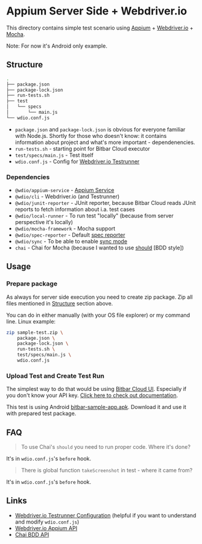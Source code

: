 # Appium Server Side + Webdriver.io

This directory contains simple test scenario using
[Appium](http://appium.io/) + [Webdriver.io](https://webdriver.io/) + [Mocha](https://mochajs.org/).

Note: For now it's Android only example.

## Structure

```sh
.
├── package.json
├── package-lock.json
├── run-tests.sh
├── test
│   └── specs
│       └── main.js
└── wdio.conf.js
```

* `package.json` and `package-lock.json` is obvious for everyone familiar with Node.js. Shortly for those who doesn't know:
it contains information about project and what's more important - dependenencies.
* `run-tests.sh` - starting point for Bitbar Cloud executor
* `test/specs/main.js` - Test itself
* `wdio.conf.js` - Config for [Webdriver.io Testrunner](https://webdriver.io/docs/gettingstarted.html)

### Dependencies

* `@wdio/appium-service` - [Appium Service](https://webdriver.io/docs/appium-service.html)
* `@wdio/cli` - Webdriver.io (and Testrunner)
* `@wdio/junit-reporter` - JUnit reporter, because Bitbar Cloud reads JUnit reports to fetch information about i.a. test cases
* `@wdio/local-runner` - To run test "locally" (because from server perspective it's locally)
* `@wdio/mocha-framework` - Mocha support
* `@wdio/spec-reporter` - Default [spec reporter](https://webdriver.io/docs/spec-reporter.html)
* `@wdio/sync` - To be able to enable [sync mode](https://webdriver.io/docs/sync-vs-async.html)
* `chai` - Chai for Mocha (because I wanted to use [should](https://www.chaijs.com/guide/styles/#should) [BDD style])

## Usage

### Prepare package

As always for server side execution you need to create zip package. Zip all files mentioned in [Structure](#structure)
section above.

You can do in either manually (with your OS file explorer) or my command line. Linux example:

```sh
zip sample-test.zip \
    package.json \
    package-lock.json \
    run-tests.sh \
    test/specs/main.js \
    wdio.conf.js
```

### Upload Test and Create Test Run

The simplest way to do that would be using [Bitbar Cloud UI](https://cloud.bitbar.com/#testing/test-run-creator).
Especially if you don't know your API key.
[Click here to check out documentation](https://docs.bitbar.com/testing/user-manuals/projects/index.html#create-a-new-test-run).

This test is using Android [bitbar-sample-app.apk](../../../../../../apps/android/bitbar-sample-app.apk). Download it and use it with prepared test package.

## FAQ

> To use Chai's `should` you need to run proper code. Where it's done?

It's in `wdio.conf.js`'s `before` hook.

> There is global function `takeScreenshot` in test - where it came from?

It's in `wdio.conf.js`'s `before` hook.

## Links

* [Webdriver.io Testrunner Configuration](https://webdriver.io/docs/configurationfile.html) (helpful if you want to understand and modify `wdio.conf.js`)
* [Webdriver.io Appium API](https://webdriver.io/docs/api/appium.html)
* [Chai BDD API](https://www.chaijs.com/api/bdd/)
